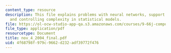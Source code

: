 ```yaml
---
content_type: resource
description: This file explains problems with neural networks, support vector machines,
  and controlling complexity in statistical models.
file: https://ol-ocw-studio-app-qa.s3.amazonaws.com/courses/9-66j-computational-cognitive-science-fall-2004/4f68798f979c9662d232adf39772f476_nov_4_2004_final.pdf
file_type: application/pdf
resourcetype: Document
title: nov_4_2004_final.pdf
uid: 4f68798f-979c-9662-d232-adf39772f476
---
```

